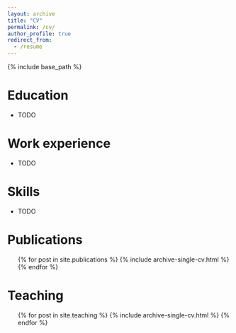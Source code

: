 ```yaml
---
layout: archive
title: "CV"
permalink: /cv/
author_profile: true
redirect_from:
  - /resume
---
```


{% include base_path %}

Education
======
* TODO

Work experience
======
* TODO
  
Skills
======
* TODO

Publications
======
  <ul>{% for post in site.publications %}
    {% include archive-single-cv.html %}
  {% endfor %}</ul>
  
<!--
Talks
======
  <ul>{% for post in site.talks %}
    {% include archive-single-talk-cv.html %}
  {% endfor %}</ul>
-->
  
Teaching
======
  <ul>{% for post in site.teaching %}
    {% include archive-single-cv.html %}
  {% endfor %}</ul>
